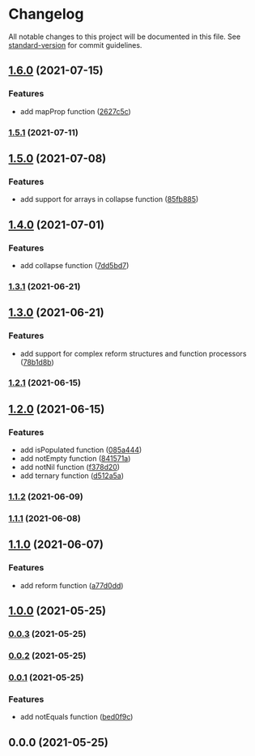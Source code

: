 # Changelog

All notable changes to this project will be documented in this file. See [standard-version](https://github.com/conventional-changelog/standard-version) for commit guidelines.

## [1.6.0](https://github.com/growthops-digital/ext-ramda/compare/v1.5.1...v1.6.0) (2021-07-15)


### Features

* add mapProp function ([2627c5c](https://github.com/growthops-digital/ext-ramda/commit/2627c5c9b0d72b6ac31a54d58dd8f0e52f34f1a3))

### [1.5.1](https://github.com/growthops-digital/ext-ramda/compare/v1.5.0...v1.5.1) (2021-07-11)

## [1.5.0](https://github.com/growthops-digital/ext-ramda/compare/v1.4.0...v1.5.0) (2021-07-08)


### Features

* add support for arrays in collapse function ([85fb885](https://github.com/growthops-digital/ext-ramda/commit/85fb88518a8d65a12fae44f919d6e7082af48954))

## [1.4.0](https://github.com/growthops-digital/ext-ramda/compare/v1.3.1...v1.4.0) (2021-07-01)


### Features

* add collapse function ([7dd5bd7](https://github.com/growthops-digital/ext-ramda/commit/7dd5bd764d42c710c11aae1e986ba90f3ce52706))

### [1.3.1](https://github.com/growthops-digital/ext-ramda/compare/v1.3.0...v1.3.1) (2021-06-21)

## [1.3.0](https://github.com/growthops-digital/ext-ramda/compare/v1.2.1...v1.3.0) (2021-06-21)


### Features

* add support for complex reform structures and function processors ([78b1d8b](https://github.com/growthops-digital/ext-ramda/commit/78b1d8b52d6a2aa8deaece9e34c508bcbacac0be))

### [1.2.1](https://github.com/growthops-digital/ext-ramda/compare/v1.2.0...v1.2.1) (2021-06-15)

## [1.2.0](https://github.com/growthops-digital/ext-ramda/compare/v1.1.2...v1.2.0) (2021-06-15)


### Features

* add isPopulated function ([085a444](https://github.com/growthops-digital/ext-ramda/commit/085a444093f3a252ad018a514a07a1dfee1397a6))
* add notEmpty function ([841571a](https://github.com/growthops-digital/ext-ramda/commit/841571a6d8429fda410ef4d9a3ccec02c81fd001))
* add notNil function ([f378d20](https://github.com/growthops-digital/ext-ramda/commit/f378d206a16a526e47d2a4bbf49de9cfc18b4a5e))
* add ternary function ([d512a5a](https://github.com/growthops-digital/ext-ramda/commit/d512a5abf4409550fa9b7df16d43eb09b1d3cc56))

### [1.1.2](https://github.com/growthops-digital/ext-ramda/compare/v1.1.1...v1.1.2) (2021-06-09)

### [1.1.1](https://github.com/growthops-digital/ext-ramda/compare/v1.1.0...v1.1.1) (2021-06-08)

## [1.1.0](https://github.com/growthops-digital/ext-ramda/compare/v1.0.0...v1.1.0) (2021-06-07)


### Features

* add reform function ([a77d0dd](https://github.com/growthops-digital/ext-ramda/commit/a77d0dd5a7e05661a271a42617f3ae02b41f4cb0))

## [1.0.0](https://github.com/growthops-digital/ext-ramda/compare/v0.0.3...v1.0.0) (2021-05-25)

### [0.0.3](https://github.com/growthops-digital/ext-ramda/compare/v0.0.2...v0.0.3) (2021-05-25)

### [0.0.2](https://github.com/growthops-digital/ext-ramda/compare/v0.0.1...v0.0.2) (2021-05-25)

### [0.0.1](https://github.com/growthops-digital/ext-ramda/compare/v0.0.0...v0.0.1) (2021-05-25)


### Features

* add notEquals function ([bed0f9c](https://github.com/growthops-digital/ext-ramda/commit/bed0f9c7c52d4f424784cbcc3569434d3a926d5e))

## 0.0.0 (2021-05-25)
